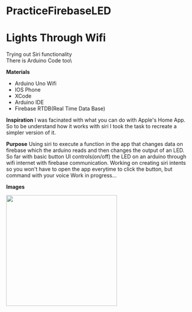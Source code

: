 # PracticeFirebaseLED

# Lights Through Wifi
Trying out Siri functionality\
There is Arduino Code too\

**Materials**
* Arduino Uno Wifi
* IOS Phone
* XCode
* Arduino IDE
* Firebase RTDB(Real Time Data Base)

**Inspiration**
I was facinated with what you can do with Apple's Home App. So to be understand how it works with siri I took the task to recreate a simpler version of it.

**Purpose**
Using siri to execute a function in the app that changes data on firebase which the arduino reads and then changes the output of an LED.\
So far with basic button UI controls(on/off) the LED on an arduino through wifi internet with firebase communication.
Working on creating siri intents so you won't have to open the app everytime to click the button, but command with your voice
Work in progress...

**Images**

<img src= "Images/arduinoImg.jpg" width = "300" height = "300">
